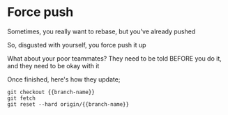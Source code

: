 Force push
==========

Sometimes, you really want to rebase, but you've already pushed

So, disgusted with yourself, you force push it up

What about your poor teammates? They need to be told BEFORE you do it, and they need to be okay with it

Once finished, here's how they update;

```
git checkout {{branch-name}}
git fetch
git reset --hard origin/{{branch-name}}
```
